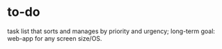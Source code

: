 # to-do
task list that sorts and manages by priority and urgency; long-term goal: web-app for any screen size/OS.
